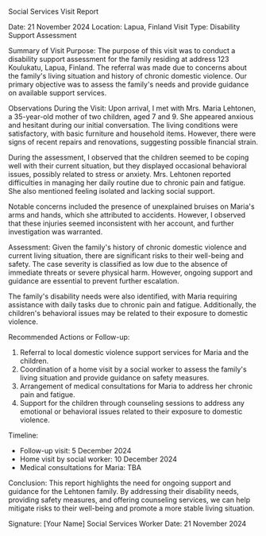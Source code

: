 Social Services Visit Report

Date: 21 November 2024
Location: Lapua, Finland
Visit Type: Disability Support Assessment

Summary of Visit Purpose:
The purpose of this visit was to conduct a disability support assessment for the family residing at address 123 Koulukatu, Lapua, Finland. The referral was made due to concerns about the family's living situation and history of chronic domestic violence. Our primary objective was to assess the family's needs and provide guidance on available support services.

Observations During the Visit:
Upon arrival, I met with Mrs. Maria Lehtonen, a 35-year-old mother of two children, aged 7 and 9. She appeared anxious and hesitant during our initial conversation. The living conditions were satisfactory, with basic furniture and household items. However, there were signs of recent repairs and renovations, suggesting possible financial strain.

During the assessment, I observed that the children seemed to be coping well with their current situation, but they displayed occasional behavioral issues, possibly related to stress or anxiety. Mrs. Lehtonen reported difficulties in managing her daily routine due to chronic pain and fatigue. She also mentioned feeling isolated and lacking social support.

Notable concerns included the presence of unexplained bruises on Maria's arms and hands, which she attributed to accidents. However, I observed that these injuries seemed inconsistent with her account, and further investigation was warranted.

Assessment:
Given the family's history of chronic domestic violence and current living situation, there are significant risks to their well-being and safety. The case severity is classified as low due to the absence of immediate threats or severe physical harm. However, ongoing support and guidance are essential to prevent further escalation.

The family's disability needs were also identified, with Maria requiring assistance with daily tasks due to chronic pain and fatigue. Additionally, the children's behavioral issues may be related to their exposure to domestic violence.

Recommended Actions or Follow-up:
1. Referral to local domestic violence support services for Maria and the children.
2. Coordination of a home visit by a social worker to assess the family's living situation and provide guidance on safety measures.
3. Arrangement of medical consultations for Maria to address her chronic pain and fatigue.
4. Support for the children through counseling sessions to address any emotional or behavioral issues related to their exposure to domestic violence.

Timeline:
- Follow-up visit: 5 December 2024
- Home visit by social worker: 10 December 2024
- Medical consultations for Maria: TBA

Conclusion:
This report highlights the need for ongoing support and guidance for the Lehtonen family. By addressing their disability needs, providing safety measures, and offering counseling services, we can help mitigate risks to their well-being and promote a more stable living situation.

Signature: [Your Name]
Social Services Worker
Date: 21 November 2024